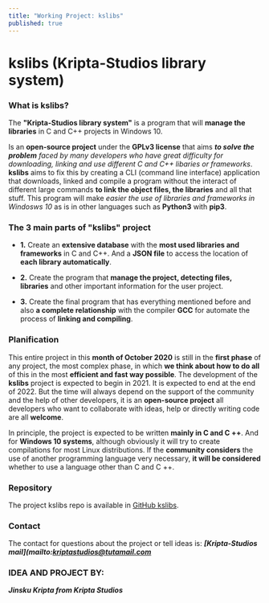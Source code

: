```yaml
---
title: "Working Project: kslibs"
published: true
---
```

# kslibs (Kripta-Studios library system)

### What is kslibs?

The **"Kripta-Studios library system"** is a program that will **manage the libraries** in C and C++ projects in Windows 10.

Is an **open-source project** under the **GPLv3 license** that aims _**to solve the problem**_ _faced by many developers who have great difficulty for downloading, linking and use different C and C++ libaries or frameworks_. **kslibs** aims to fix this by creating a CLI (command line interface) application that downloads, linked and compile a program without the interact of different large commands **to link the object files, the libraries** and all that stuff. This program will make _easier the use of libraries and frameworks in Windosws 10_ as is in other languages such as **Python3** with **pip3**.

### The 3 main parts of "kslibs" project

* **1.** Create an **extensive database** with the **most used libraries and frameworks** in C and C++. And a **JSON file** to access the location of **each library automatically**.

* **2.** Create the program that **manage the project, detecting files, libraries** and other important information for the user project.

* **3.** Create the final program that has everything mentioned before and also **a complete relationship** with the compiler **GCC** for automate the process of **linking and compiling**.

### Planification

This entire project in this **month of October 2020** is still in the **first phase** of any project, the most complex phase, in which **we think about how to do all** of this in the most **efficient and fast way possible**. The development of the **kslibs** project is expected to begin in 2021. It is expected to end at the end of 2022. But the time will always depend on the support of the community and the help of other developers, it is an **open-source project** all developers who want to collaborate with ideas, help or directly writing code are all **welcome**.

In principle, the project is expected to be written **mainly in C and C ++**. And for **Windows 10 systems**, although obviously it will try to create compilations for most Linux distributions. If the **community considers** the use of another programming language very necessary, **it will be considered** whether to use a language other than C and C ++.

### Repository
The project kslibs repo is available in [GitHub kslibs](https://github.com/Kripta-Studios/kslibs).

### Contact
The contact for questions about the project or tell ideas is: _**[Kripta-Studios mail](mailto:kriptastudios@tutamail.com**_ 

### IDEA AND PROJECT BY: 
**_Jinsku Kripta from Kripta Studios_**

